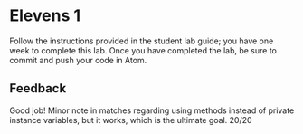 # Elevens 1

Follow the instructions provided in the student lab guide; you have one week to complete this lab. Once you have completed the lab, be sure to commit and push your code in Atom.

## Feedback
Good job! Minor note in matches regarding using methods instead of private instance variables, but it works, which is the ultimate goal.
20/20
